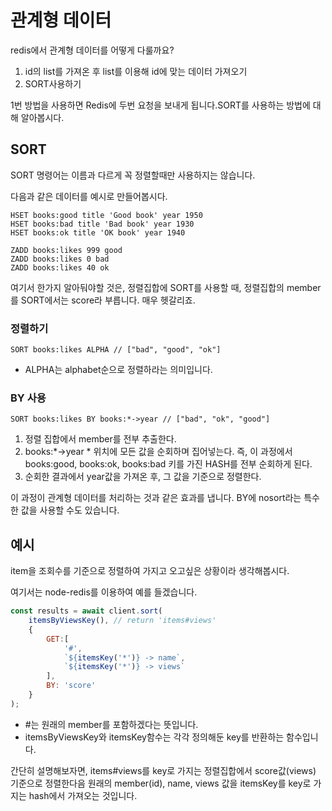 # 관계형 데이터

redis에서 관계형 데이터를 어떻게 다룰까요?

1. id의 list를 가져온 후 list를 이용해 id에 맞는 데이터 가져오기
2. SORT사용하기

1번 방법을 사용하면 Redis에 두번 요청을 보내게 됩니다.SORT를 사용하는 방법에 대해 알아봅시다.

## SORT

SORT 명령어는 이름과 다르게 꼭 정렬할때만 사용하지는 않습니다.

다음과 같은 데이터를 예시로 만들어봅시다.
```
HSET books:good title 'Good book' year 1950
HSET books:bad title 'Bad book' year 1930
HSET books:ok title 'OK book' year 1940

ZADD books:likes 999 good
ZADD books:likes 0 bad
ZADD books:likes 40 ok
```

여기서 한가지 알아둬야할 것은, 정렬집합에 SORT를 사용할 때, 정렬집합의 member를 SORT에서는 score라 부릅니다. 매우 헷갈리죠.

### 정렬하기
```
SORT books:likes ALPHA // ["bad", "good", "ok"]
```
- ALPHA는 alphabet순으로 정렬하라는 의미입니다.

### BY 사용
```
SORT books:likes BY books:*->year // ["bad", "ok", "good"]
```
1. 정렬 집합에서 member를 전부 추출한다.
2. books:\*->year \* 위치에 모든 값을 순회하며 집어넣는다. 즉, 이 과정에서 books:good, books:ok, books:bad 키를 가진 HASH를 전부 순회하게 된다. 
3. 순회한 결과에서 year값을 가져온 후, 그 값을 기준으로 정렬한다.

이 과정이 관계형 데이터를 처리하는 것과 같은 효과를 냅니다.
BY에 nosort라는 특수한 값을 사용할 수도 있습니다.

## 예시

item을 조회수를 기준으로 정렬하여 가지고 오고싶은 상황이라 생각해봅시다.

여기서는 node-redis를 이용하여 예를 들겠습니다.

```javascript
const results = await client.sort(
	itemsByViewsKey(), // return 'items#views'
	{
		GET:[
			'#',
			`${itemsKey('*')} -> name`,
			`${itemsKey('*')} -> views`
		],
		BY: 'score'
	}
);
```
- \#는 원래의 member를 포함하겠다는 뜻입니다.
- itemsByViewsKey와 itemsKey함수는 각각 정의해둔 key를 반환하는 함수입니다.

간단히 설명해보자면, items#views를 key로 가지는 정렬집합에서 score값(views) 기준으로 정렬한다음 원래의 member(id), name, views 값을 itemsKey를 key로 가지는 hash에서 가져오는 것입니다.
